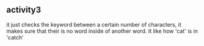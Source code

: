 ## activity3 
it just checks the keyword between a certain number of characters, it makes sure that their is no word inside of another word. It like how 'cat' is in 'catch'